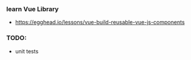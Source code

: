 ### learn Vue Library
- https://egghead.io/lessons/vue-build-reusable-vue-js-components

### TODO:
- unit tests
